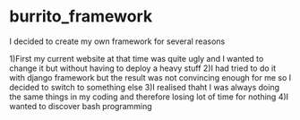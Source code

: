 # burrito_framework

I decided to create my own framework for several reasons

1)First my current website at that time was quite ugly and I wanted to change it but without having to deploy a heavy stuff
2)I had tried to do it with django framework but the result was not convincing enough for me so I decided to switch to something else
3)I realised thaht I was always doing the same things in my coding and therefore losing lot of time for nothing
4)I wanted to discover bash programming
